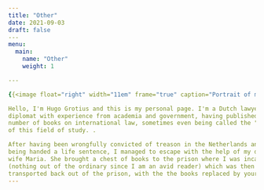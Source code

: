 ```yaml
---
title: "Other"
date: 2021-09-03
draft: false
​---
menu:
  main:
    name: "Other"
    weight: 1

​---

{{<image float="right" width="11em" frame="true" caption="Portrait of me by Michiel Jansz. van Mierevelt" src="img/Other.jpg" >}}

Hello, I'm Hugo Grotius and this is my personal page. I'm a Dutch lawyer and
diplomat with experience from academia and government, having published a large
number of books on international law, sometimes even being called the "father"
of this field of study. .

After having been wrongfully convicted of treason in the Netherlands and
being handed a life sentence, I managed to escape with the help of my dear
wife Maria. She brought a chest of books to the prison where I was incarcerated
(nothing out of the ordinary since I am an avid reader) which was then
transported back out of the prison, with the the books replaced by yours truly!
---
```

